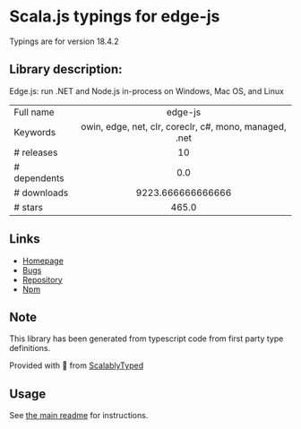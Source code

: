 
# Scala.js typings for edge-js

Typings are for version 18.4.2

## Library description:
Edge.js: run .NET and Node.js in-process on Windows, Mac OS, and Linux

|                    |                 |
| ------------------ | :-------------: |
| Full name          | edge-js |
| Keywords           | owin, edge, net, clr, coreclr, c#, mono, managed, .net |
| # releases         | 10 |
| # dependents       | 0.0 |
| # downloads        | 9223.666666666666 |
| # stars            | 465.0 |

## Links
- [Homepage](https://github.com/agracio/edge-js)
- [Bugs](http://github.com/agracio/edge-js/issues)
- [Repository](https://github.com/agracio/edge-js)
- [Npm](https://www.npmjs.com/package/edge-js)
    


## Note
This library has been generated from typescript code from first party type definitions.

Provided with :purple_heart: from [ScalablyTyped](https://github.com/oyvindberg/ScalablyTyped)

## Usage
See [the main readme](../../readme.md) for instructions.



